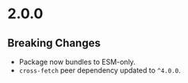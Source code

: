# 2.0.0

## Breaking Changes

- Package now bundles to ESM-only.
- `cross-fetch` peer dependency updated to `^4.0.0`.